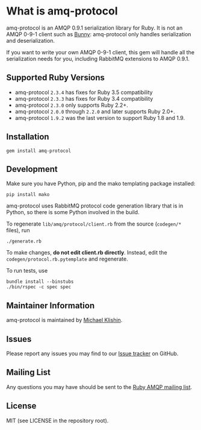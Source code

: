 # What is amq-protocol

amq-protocol is an AMQP 0.9.1 serialization library for Ruby. It is not an
AMQP 0-9-1 client such as [Bunny](http://rubybunny.info): amq-protocol only handles serialization and deserialization.

If you want to write your own AMQP 0-9-1 client, this gem will handle all the serialization
needs for you, including RabbitMQ extensions to AMQP 0.9.1.


## Supported Ruby Versions

 * amq-protocol `2.3.4` has fixes for Ruby 3.5 compatibility
 * amq-protocol `2.3.3` has fixes for Ruby 3.4 compatibility
 * amq-protocol `2.3.0` only supports Ruby 2.2+.
 * amq-protocol `2.0.0` through `2.2.0` and later supports Ruby 2.0+.
 * amq-protocol `1.9.2` was the last version to support Ruby 1.8 and 1.9.


## Installation

    gem install amq-protocol


## Development

Make sure you have Python, pip and the mako templating package installed:

    pip install mako

amq-protocol uses RabbitMQ protocol code generation library that is in Python, so there is some
Python involved in the build.

To regenerate `lib/amq/protocol/client.rb` from the source (`codegen/*` files), run

    ./generate.rb

To make changes, **do not edit client.rb directly**. Instead, edit the `codegen/protocol.rb.pytemplate` and regenerate.

To run tests, use

    bundle install --binstubs
    ./bin/rspec -c spec spec


## Maintainer Information

amq-protocol is maintained by [Michael Klishin](https://github.com/michaelklishin).


## Issues

Please report any issues you may find to our [Issue tracker](http://github.com/ruby-amqp/amq-protocol/issues) on GitHub.

## Mailing List

Any questions you may have should be sent to the [Ruby AMQP mailing list](http://groups.google.com/group/ruby-amqp).

## License

MIT (see LICENSE in the repository root).
